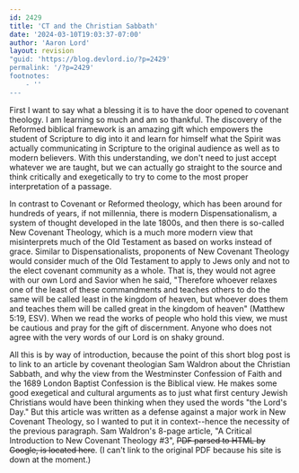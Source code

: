 ```yaml
---
id: 2429
title: 'CT and the Christian Sabbath'
date: '2024-03-10T19:03:37-07:00'
author: 'Aaron Lord'
layout: revision
"guid: 'https://blog.devlord.io/?p=2429'
permalink: '/?p=2429'
footnotes:
    - ''
---
```


First I want to say what a blessing it is to have the door opened to covenant theology. I am learning so much and am so thankful. The discovery of the Reformed biblical framework is an amazing gift which empowers the student of Scripture to dig into it and learn for himself what the Spirit was actually communicating in Scripture to the original audience as well as to modern believers. With this understanding, we don't need to just accept whatever we are taught, but we can actually go straight to the source and think critically and exegetically to try to come to the most proper interpretation of a passage.

In contrast to Covenant or Reformed theology, which has been around for hundreds of years, if not millennia, there is modern Dispensationalism, a system of thought developed in the late 1800s, and then there is so-called New Covenant Theology, which is a much more modern view that misinterprets much of the Old Testament as based on works instead of grace. Similar to Dispensationalists, proponents of New Covenant Theology would consider much of the Old Testament to apply to Jews only and not to the elect covenant community as a whole. That is, they would not agree with our own Lord and Savior when he said, "Therefore whoever relaxes one of the least of these commandments and teaches others to do the same will be called least in the kingdom of heaven, but whoever does them and teaches them will be called great in the kingdom of heaven" (Matthew 5:19, ESV). When we read the works of people who hold this view, we must be cautious and pray for the gift of discernment. Anyone who does not agree with the very words of our Lord is on shaky ground.

All this is by way of introduction, because the point of this short blog post is to link to an article by covenant theologian Sam Waldron about the Christian Sabbath, and why the view from the Westminster Confession of Faith and the 1689 London Baptist Confession is the Biblical view. He makes some good exegetical and cultural arguments as to just what first century Jewish Christians would have been thinking when they used the words "the Lord's Day." But this article was written as a defense against a major work in New Covenant Theology, so I wanted to put it in context--hence the necessity of the previous paragraph. Sam Waldron's 8-page article, "A Critical Introduction to New Covenant Theology #3", <del>PDF parsed to HTML by Google, is located here</del>. (I can't link to the original PDF because his site is down at the moment.)
<div class="blogger-post-footer"></div>